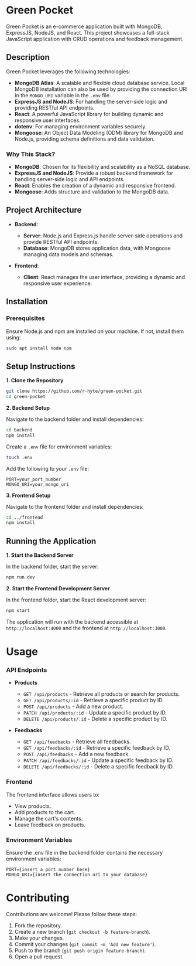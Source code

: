 # Green Pocket

Green Pocket is an e-commerce application built with MongoDB, ExpressJS, NodeJS, and React. This project showcases a full-stack JavaScript application with CRUD operations and feedback management.

## Description

Green Pocket leverages the following technologies:

- **MongoDB Atlas**: A scalable and flexible cloud database service. Local MongoDB installation can also be used by providing the connection URI in the `MONGO_URI` variable in the `.env` file.
- **ExpressJS and NodeJS**: For handling the server-side logic and providing RESTful API endpoints.
- **React**: A powerful JavaScript library for building dynamic and responsive user interfaces.
- **dotenv**: For managing environment variables securely.
- **Mongoose**: An Object Data Modeling (ODM) library for MongoDB and Node.js, providing schema definitions and data validation.

### Why This Stack?

- **MongoDB**: Chosen for its flexibility and scalability as a NoSQL database.
- **ExpressJS and NodeJS**: Provide a robust backend framework for handling server-side logic and API endpoints.
- **React**: Enables the creation of a dynamic and responsive frontend.
- **Mongoose**: Adds structure and validation to the MongoDB data.

## Project Architecture

- **Backend**: 
  - **Server**: Node.js and Express.js handle server-side operations and provide RESTful API endpoints.
  - **Database**: MongoDB stores application data, with Mongoose managing data models and schemas.

- **Frontend**:
  - **Client**: React manages the user interface, providing a dynamic and responsive user experience.

## Installation

### Prerequisites

Ensure Node.js and npm are installed on your machine. If not, install them using:

```bash
sudo apt install node npm
```

## Setup Instructions
**1. Clone the Repository**

```bash
git clone https://github.com/r-hyte/green-pocket.git
cd green-pocket

```

**2. Backend Setup**

Navigate to the backend folder and install dependencies:
```bash
cd backend
npm install
```

Create a `.env` file for environment variables:

```bash
touch .env
```

Add the following to your `.env` file:
``` env
PORT=your_port_number
MONGO_URI=your_mongo_uri
```

**3. Frontend Setup**

Navigate to the frontend folder and install dependencies:
```bash
cd ../frontend
npm install
```

## Running the Application
**1. Start the Backend Server**

In the backend folder, start the server:
```bash
npm run dev
```

**2. Start the Frontend Development Server**

In the frontend folder, start the React development server:
```bash
npm start
```

The application will run with the backend accessible at `http://localhost:4000` and the frontend at `http://localhost:3000`.


# Usage
### API Endpoints
- **Products**

    - `GET /api/products` - Retrieve all products or search for products.
    - `GET /api/products/:id` - Retrieve a specific product by ID.
    - `POST /api/products` - Add a new product.
    - `PATCH /api/products/:id` - Update a specific product by ID.
    - `DELETE /api/products/:id` - Delete a specific product by ID.

- **Feedbacks**

    - `GET /api/feedbacks` - Retrieve all feedbacks.
    - `GET /api/feedbacks/:id` - Retrieve a specific feedback by ID.
    - `POST /api/feedbacks` - Add a new feedback.
    - `PATCH /api/feedbacks/:id` - Update a specific feedback by ID.
    - `DELETE /api/feedbacks/:id` - Delete a specific feedback by ID.

### Frontend
The frontend interface allows users to:

- View products.
- Add products to the cart.
- Manage the cart's contents.
- Leave feedback on products.

### Environment Variables
Ensure the .env file in the backend folder contains the necessary environment variables:

``` env
PORT={insert a port number here}
MONGO_URI={insert the connection uri to your database}
```

# Contributing
Contributions are welcome! Please follow these steps:

1. Fork the repository.
2. Create a new branch (`git checkout -b feature-branch`).
3. Make your changes.
4. Commit your changes (`git commit -m 'Add new feature'`).
5. Push to the branch (`git push origin feature-branch`).
6. Open a pull request.